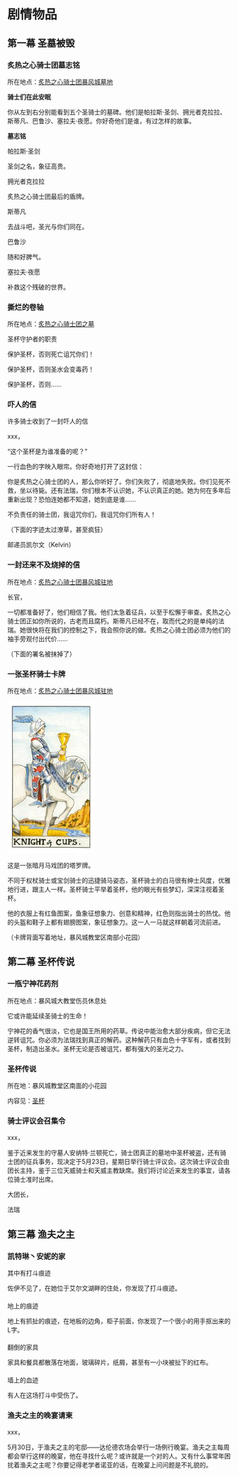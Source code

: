 # 剧情物品

## 第一幕 圣墓被毁

### 炙热之心骑士团墓志铭

所在地点：[炙热之心骑士团暴风城墓地](https://fari.gitbook.io/zhirezhixin/setting/zhi-re-zhi-xin-qi-shi-tuan-di-dian#zhi-re-zhi-xin-qi-shi-tuan-bao-feng-cheng-mu-di)

**骑士们在此安眠**

你从左到右分别能看到五个圣骑士的墓碑。他们是帕拉斯·圣剑、拥光者克拉拉、斯蒂凡、巴鲁沙、塞拉夫·夜愿。你好奇他们是谁，有过怎样的故事。

**墓志铭**

帕拉斯·圣剑

圣剑之名，象征高贵。

拥光者克拉拉

炙热之心骑士团最后的盾牌。

斯蒂凡

去战斗吧，圣光与你们同在。

巴鲁沙

随和好脾气。

塞拉夫·夜愿

补救这个残破的世界。

### 撕烂的卷轴

所在地点：[炙热之心骑士团之墓](https://fari.gitbook.io/zhirezhixin/setting/zhi-re-zhi-xin-qi-shi-tuan-di-dian#zhi-re-zhi-xin-qi-shi-tuan-zhi-mu)

圣杯守护者的职责

保护圣杯，否则死亡诅咒你们！

保护圣杯，否则圣水会变毒药！

保护圣杯，否则……

### 吓人的信

许多骑士收到了一封吓人的信

xxx，

“这个圣杯是为谁准备的呢？”

一行血色的字映入眼帘。你好奇地打开了这封信：

你是炙热之心骑士团的人，那么你听好了。你们失败了，彻底地失败。你们见死不救，坐以待毙。还有法瑞，你们根本不认识她，不认识真正的她。她为何在多年后重新出现？恐怕连她都不知道，她到底是谁……

不负责任的骑士团，我诅咒你们，我诅咒你们所有人！

（下面的字迹太过潦草，甚至疯狂）

邮递员凯尔文（Kelvin）

### 一封还来不及烧掉的信

所在地点：[炙热之心骑士团暴风城驻地](https://fari.gitbook.io/zhirezhixin/setting/zhi-re-zhi-xin-qi-shi-tuan-di-dian#zhi-re-zhi-xin-qi-shi-tuan-bao-feng-cheng-zhu-di)

长官，

一切都准备好了，他们相信了我。他们太急着征兵，以至于松懈于审查。炙热之心骑士团正如你所说的，古老而且腐朽。斯蒂凡已经不在，取而代之的是单纯的法瑞。她很快将在我们的控制之下，我会照你说的做。炙热之心骑士团必须为他们的袖手旁观付出代价……

（下面的署名被抹掉了）

### 一张圣杯骑士卡牌

所在地点：[炙热之心骑士团暴风城驻地](https://fari.gitbook.io/zhirezhixin/setting/zhi-re-zhi-xin-qi-shi-tuan-di-dian#zhi-re-zhi-xin-qi-shi-tuan-bao-feng-cheng-zhu-di)

![](../../.gitbook/assets/sheng-bei-qi-shi-.jpg)

这是一张暗月马戏团的塔罗牌。

不同于权杖骑士或宝剑骑士的迅捷骑马姿态，圣杯骑士的白马很有绅士风度，优雅地行进，跟主人一样。圣杯骑士平举着圣杯，他的眼光有些梦幻，深深注视着圣杯。

他的衣服上有红鱼图案，鱼象征想象力、创意和精神，红色则指出骑士的热忱。他的头盔和鞋子上都有翅膀图案，象征想象力。这一人一马就这样朝着河流前进。

（卡牌背面写着地址，暴风城教堂区南部小花园）

## 第二幕 圣杯传说

### 一瓶宁神花药剂

所在地点：暴风城大教堂伤员休息处

它或许能延续圣骑士的生命！

宁神花的香气很淡，它也是国王所用的药草。传说中能治愈大部分疾病，但它无法逆转诅咒。你必须为法瑞找到真正的解药。这种解药只有血色十字军有，或者找到圣杯，制造出圣水。圣杯无论是否被诅咒，都有强大的圣光之力。

### 圣杯传说

所在地：暴风城教堂区南面的小花园

内容见：[圣杯](https://fari.gitbook.io/zhirezhixin/setting/zhi-re-zhi-xin-qi-shi-tuan-de-sheng-wu#sheng-bei)

### 骑士评议会召集令


xxx，


鉴于近来发生的守墓人安纳特·兰顿死亡，骑士团真正的墓地中圣杯被盗，还有骑士团的征兵事务，现决定于5月23日，星期日举行骑士评议会。这次骑士评议会由团长主持，鉴于三位天威骑士和天威主教缺席。我们将讨论近来发生的事宜，请各位骑士准时出席。

大团长，

法瑞

## 第三幕 渔夫之主

### 凯特琳丶安妮的家


其中有打斗痕迹


佐伊不见了，在她位于艾尔文湖畔的住处，你发现了打斗痕迹。

#### 
地上的痕迹


地上有抓扯的痕迹，在地板的边角，柜子前面，你发现了一个很小的用手抠出来的L字。

#### 
翻倒的家具


家具和餐具都散落在地面，玻璃碎片，纸屑，甚至有一小块被扯下的红布。

#### 
墙上的血迹


有人在这场打斗中受伤了。

### 渔夫之主的晚宴请柬


xxx，


5月30日，于渔夫之主的宅邸——达伦德农场会举行一场例行晚宴。渔夫之主每周都会举行这样的晚宴，他在寻找什么呢？或许就是一个对的人。又有什么事常年困扰着渔夫之主呢？你要记得老学者诺亚的话，在晚宴上问问题是不礼貌的。

